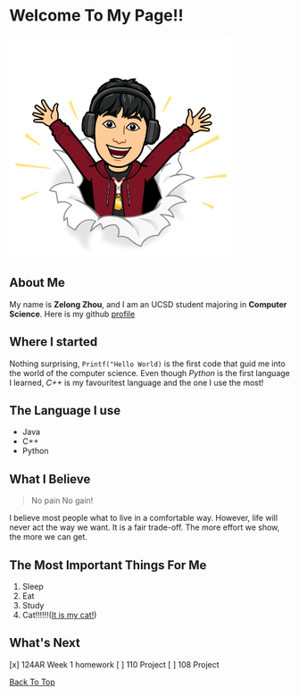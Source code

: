 # Welcome To My Page!!
![](/Mymoji.png)

## About Me
My name is **Zelong Zhou**, and I am an UCSD student majoring in **Computer Science**. 
Here is my github [profile](https://github.com/Arlong-Z)

## Where I started
Nothing surprising, ```Printf("Hello World)``` is the first code that guid me into the world of 
the computer science. Even though _Python_ is the first language I learned, _C++_ is my favouritest
language and the one I use the most!

## The Language I use
- Java
- C++
- Python

## What I Believe
> No pain No gain!

I believe most people what to live in a comfortable way. However, life will never act the way we want. It is a fair trade-off. The more effort we show, the more we can get. 

## The Most Important Things For Me
1. Sleep
2. Eat 
3. Study
4. Cat!!!!!!([It is my cat!](WechatIMG251.jpeg))

## What's Next
[x] 124AR Week 1 homework
[ ] 110 Project
[ ] 108 Project

[Back To Top](#welcome-to-my-page)